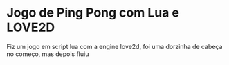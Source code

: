 # Jogo de Ping Pong com Lua e LOVE2D
Fiz um jogo em script lua com a engine love2d, foi uma dorzinha de cabeça no começo, mas depois fluiu
